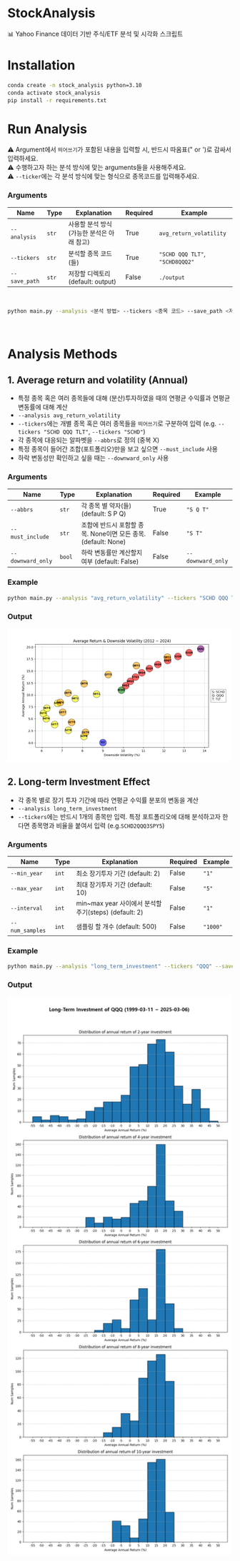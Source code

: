 # StockAnalysis
📊 Yahoo Finance 데이터 기반 주식/ETF 분석 및 시각화 스크립트

# Installation
```bash
conda create -n stock_analysis python=3.10
conda activate stock_analysis
pip install -r requirements.txt
```

# Run Analysis
⚠️ Argument에서 `띄어쓰기`가 포함된 내용을 입력할 시, 반드시 따옴표(" or ')로 감싸서 입력하세요.<br>
⚠️ 수행하고자 하는 분석 방식에 맞는 arguments들을 사용해주세요.<br>
⚠️ `--ticker`에는 각 분석 방식에 맞는 형식으로 종목코드를 입력해주세요.

### Arguments

| Name             | Type        | Explanation                                        | Required       | Example                        |
|------------------|-------------|----------------------------------------------------|----------------|--------------------------------|
| `--analysis`     | `str`       | 사용할 분석 방식 (가능한 분석은 아래 참고)            | True           | `avg_return_volatility`        |
| `--tickers`      | `str`       | 분석할 종목 코드(들)                                 | True          | `"SCHD QQQ TLT"`, `"SCHD8QQQ2"` |
| `--save_path`    | `str`       | 저장할 디렉토리 (default: output)                    | False          | `./output`                    |

<br>

```bash
python main.py --analysis <분석 방법> --tickers <종목 코드> --save_path <저장 위치> # 그 외 분석에 필요한 arguments
```

<br>

# Analysis Methods

## 1. Average return and volatility (Annual)
- 특정 종목 혹은 여러 종목들에 대해 (분산)투자하였을 때의 연평균 수익률과 연평균 변동률에 대해 계산
- `--analysis avg_return_volatility`
- `--tickers`에는 개별 종목 혹은 여러 종목들을 `띄어쓰기`로 구분하여 입력 (e.g. `--tickers "SCHD QQQ TLT"`, `--tickers "SCHD"`)
- 각 종목에 대응되는 알파벳을 `--abbrs`로 정의 (중복 X)
- 특정 종목이 들어간 조합(포트폴리오)만을 보고 싶으면 `--must_include` 사용
- 하락 변동성만 확인하고 싶을 때는 `--downward_only` 사용

### Arguments
| Name             | Type        | Explanation                                                  | Required       | Example                 |
|------------------|-------------|--------------------------------------------------------------|----------------|-------------------------|
| `--abbrs`        | `str`       | 각 종목 별 약자(들) (default: S P Q)                          | True           | `"S Q T"`               |
| `--must_include` | `str`       | 조합에 반드시 포함할 종목. None이면 모든 종목. (default: None)  | False          | `"S T"`                 |
| `--downward_only`| `bool`      | 하락 변동률만 계산할지 여부 (default: False)                   | False          | `--downward_only`       |

### Example
```bash
python main.py --analysis "avg_return_volatility" --tickers "SCHD QQQ TLT" --abbrs "S Q T" --downward_only --save_path "./output"
```

### Output
<img src="./output/avg_return_volatility/SCHD-QQQ-TLT-downward_only.png" alt="ETF Graph" width="500">

<br>

## 2. Long-term Investment Effect
- 각 종목 별로 장기 투자 기간에 따라 연평균 수익률 분포의 변동을 계산
- `--analysis long_term_investment`
- `--tickers`에는 반드시 1개의 종목만 입력. 특정 포트폴리오에 대해 분석하고자 한다면 종목명과 비율을 붙여서 입력 (e.g.`SCHD2QQQ3SPY5`)

### Arguments
| Name             | Type        | Explanation                                                  | Required       | Example                 |
|------------------|-------------|--------------------------------------------------------------|----------------|-------------------------|
| `--min_year`     | `int`       | 최소 장기투자 기간 (default: 2)                               | False           | `"1"`                  |
| `--max_year`     | `int`       | 최대 장기투자 기간 (default: 10)                              | False           | `"5"`                  |
| `--interval`     | `int`       | min~max year 사이에서 분석할 주기(steps) (default: 2)          | False          | `"1"`                  |
| `--num_samples`  | `int`       | 샘플링 할 개수 (default: 500)                                 | False          | `"1000"`                |

### Example
```bash
python main.py --analysis "long_term_investment" --tickers "QQQ" --save_path "./output"
```

### Output
<img src="./output/long_term_investment/QQQ.png" alt="ETF Graph" width="500">